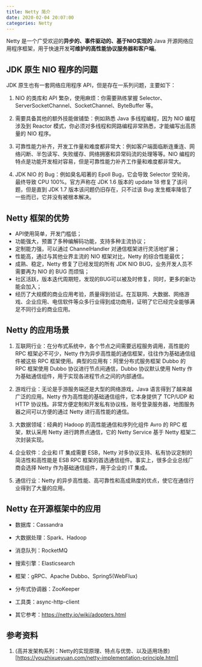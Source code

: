 ```yaml
---
title: Netty 简介
date: 2020-02-04 20:07:00
categories: Netty
---
```

Netty 是一个广受欢迎的**异步的、事件驱动的、基于NIO实现的** Java 开源网络应用程序框架，用于快速开发**可维护的高性能协议服务器和客户端**。

## JDK 原生 NIO 程序的问题
JDK 原生也有一套网络应用程序 API，但是存在一系列问题，主要如下：

1. NIO 的类库和 API 繁杂，使用麻烦：你需要熟练掌握 Selector、ServerSocketChannel、SocketChannel、ByteBuffer 等。

2. 需要具备其他的额外技能做铺垫：例如熟悉 Java 多线程编程，因为 NIO 编程涉及到 Reactor 模式，你必须对多线程和网路编程非常熟悉，才能编写出高质量的 NIO 程序。

3. 可靠性能力补齐，开发工作量和难度都非常大：例如客户端面临断连重连、网络闪断、半包读写、失败缓存、网络拥塞和异常码流的处理等等。NIO 编程的特点是功能开发相对容易，但是可靠性能力补齐工作量和难度都非常大。

4. JDK NIO 的 Bug：例如臭名昭著的 Epoll Bug，它会导致 Selector 空轮询，最终导致 CPU 100%。官方声称在 JDK 1.6 版本的 update 18 修复了该问题，但是直到 JDK 1.7 版本该问题仍旧存在，只不过该 Bug 发生概率降低了一些而已，它并没有被根本解决。

## Netty 框架的优势
* API使用简单，开发门槛低；
* 功能强大，预置了多种编解码功能，支持多种主流协议；
* 定制能力强，可以通过 ChannelHandler 对通信框架进行灵活地扩展；
* 性能高，通过与其他业界主流的 NIO 框架对比，Netty 的综合性能最优；
* 成熟、稳定，Netty 修复了已经发现的所有 JDK NIO BUG，业务开发人员不需要再为 NIO 的 BUG 而烦恼；
* 社区活跃，版本迭代周期短，发现的BUG可以被及时修复，同时，更多的新功能会加入；
* 经历了大规模的商业应用考验，质量得到验证。在互联网、大数据、网络游戏、企业应用、电信软件等众多行业得到成功商用，证明了它已经完全能够满足不同行业的商业应用。

## Netty 的应用场景
1. 互联网行业：在分布式系统中，各个节点之间需要远程服务调用，高性能的 RPC 框架必不可少，Netty 作为异步高性能的通信框架，往往作为基础通信组件被这些 RPC 框架使用。典型的应用有：阿里分布式服务框架 Dubbo 的 RPC 框架使用 Dubbo 协议进行节点间通信，Dubbo 协议默认使用 Netty 作为基础通信组件，用于实现各进程节点之间的内部通信。

2. 游戏行业：无论是手游服务端还是大型的网络游戏，Java 语言得到了越来越广泛的应用。Netty 作为高性能的基础通信组件，它本身提供了 TCP/UDP 和 HTTP 协议栈。非常方便定制和开发私有协议栈，账号登录服务器，地图服务器之间可以方便的通过 Netty 进行高性能的通信。

3. 大数据领域：经典的 Hadoop 的高性能通信和序列化组件 Avro 的 RPC 框架，默认采用 Netty 进行跨界点通信，它的 Netty Service 基于 Netty 框架二次封装实现。

4. 企业软件：企业和 IT 集成需要 ESB，Netty 对多协议支持、私有协议定制的简洁性和高性能是 ESB RPC 框架的首选通信组件。事实上，很多企业总线厂商会选择 Netty 作为基础通信组件，用于企业的 IT 集成。

5. 通信行业：Netty 的异步高性能、高可靠性和高成熟度的优点，使它在通信行业得到了大量的应用。

## Netty 在开源框架中的应用
* 数据库：Cassandra

* 大数据处理：Spark、Hadoop

* 消息队列：RocketMQ

* 搜索引擎：Elasticsearch

* 框架：gRPC、Apache Dubbo、Spring5(WebFlux)

* 分布式协调器：ZooKeeper

* 工具类：async-http-client

* 其它参考：https://netty.io/wiki/adopters.html

## 参考资料
1. (高并发架构系列：Netty的实现原理、特点与优势、以及适用场景)[https://youzhixueyuan.com/netty-implementation-principle.html]